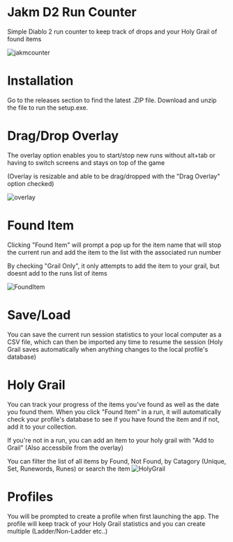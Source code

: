# Jakm D2 Run Counter
Simple Diablo 2 run counter to keep track of drops and your Holy Grail of found items

![jakmcounter](https://user-images.githubusercontent.com/79934982/165865216-c7dbabe9-32d1-4f71-9b34-130f9eb7eb13.JPG)


# Installation

Go to the releases section to find the latest .ZIP file. Download and unzip the file to run the setup.exe.

# Drag/Drop Overlay

The overlay option enables you to start/stop new runs without alt+tab or having to switch screens and stays on top of the game

(Overlay is resizable and able to be drag/dropped with the "Drag Overlay" option checked)

![overlay](https://user-images.githubusercontent.com/79934982/165865633-856efe04-73be-486d-9298-2cfcd9937b7b.JPG)

# Found Item

Clicking "Found Item" will prompt a pop up for the item name that will stop the current run and add the item to the list with the associated run number

By checking "Grail Only", it only attempts to add the item to your grail, but doesnt add to the runs list of items

![FoundItem](https://user-images.githubusercontent.com/79934982/165865611-427410b9-2247-463c-852d-a1c5f4f3a06d.JPG)

# Save/Load

You can save the current run session statistics to your local computer as a CSV file, which can then be imported any time to resume the session (Holy Grail saves automatically when anything changes to the local profile's database)

# Holy Grail

You can track your progress of the items you've found as well as the date you found them. When you click "Found Item" in a run, it will automatically check your profile's database to see if you have found the item and if not, add it to your collection.

If you're not in a run, you can add an item to your holy grail with "Add to Grail" (Also accessbile from the overlay)

You can filter the list of all items by Found, Not Found, by Catagory (Unique, Set, Runewords, Runes) or search the item
![HolyGrail](https://user-images.githubusercontent.com/79934982/165865001-292de1f2-4ec8-406d-884d-2d7c342e87ce.JPG)

# Profiles

You will be prompted to create a profile when first launching the app. The profile will keep track of your Holy Grail statistics and you can create multiple (Ladder/Non-Ladder etc..)
